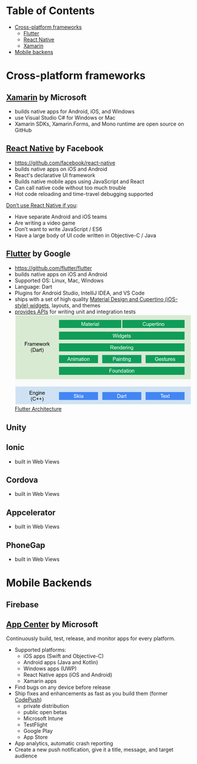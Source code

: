 # Table of Contents
- [Cross-platform frameworks](#cross-platform-frameworks)
  - [Flutter](#flutter-by-google)
  - [React Native](#react-native-by-facebook)
  - [Xamarin](#xamarin-by-microsoft)
- [Mobile backens](#mobile-backends)

# Cross-platform frameworks

## [Xamarin](https://visualstudio.microsoft.com/xamarin/) by Microsoft
- builds native apps for Android, iOS, and Windows
- use Visual Studio C# for Windows or Mac
- Xamarin SDKs, Xamarin.Forms, and Mono runtime are open source on GitHub
  
## [React Native](https://facebook.github.io/react-native/) by Facebook 
- https://github.com/facebook/react-native
- builds native apps on iOS and Android
- React's declarative UI framework
- Builds native mobile apps using JavaScript and React
- Can call native code without too much trouble
- Hot code reloading and time-travel debugging supported

[Don’t use React Native if you](https://medium.com/dailyjs/12-common-questions-about-react-native-74fc9ba49b17):
- Have separate Android and iOS teams
- Are writing a video game
- Don’t want to write JavaScript / ES6
- Have a large body of UI code written in Objective-C / Java
  
## [Flutter](https://flutter.dev/) by Google 
- https://github.com/flutter/flutter
- builds native apps on iOS and Android
- Supported OS: Linux, Mac, Windows
- Language: Dart
- Plugins for Android Studio, IntelliJ IDEA, and VS Code
- ships with a set of high quality [Material Design and Cupertino (iOS-style) widgets](https://flutter.dev/docs/development/ui/widgets), layouts, and themes
- [provides APIs](https://flutter.dev/docs/testing) for writing unit and integration tests
![Flutter Architecture](flutter-architecture.png)
[Flutter Architecture](https://docs.google.com/presentation/d/1cw7A4HbvM_Abv320rVgPVGiUP2msVs7tfGbkgdrTy0I/edit#slide=id.gbb3c3233b_0_162)

## Unity

## Ionic
- built in Web Views

## Cordova
- built in Web Views

## Appcelerator
- built in Web Views

## PhoneGap
- built in Web Views

# Mobile Backends

## Firebase

## [App Center](https://appcenter.ms/) by Microsoft
Continuously build, test, release, and monitor apps for every platform.
- Supported platforms:
  - iOS apps (Swift and Objective-C)
  - Android apps (Java and Kotlin)
  - Windows apps (UWP)
  - React Native apps (iOS and Android)
  - Xamarin apps
- Find bugs on any device before release
- Ship fixes and enhancements as fast as you build them (former [CodePush](https://microsoft.github.io/code-push/index.html))
  - private distribution
  - public open betas
  - Microsoft Intune
  - TestFlight
  - Google Play
  - App Store
- App analytics, automatic crash reporting
- Create a new push notification, give it a title, message, and target audience
